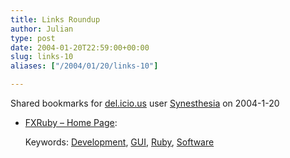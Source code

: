 ```yaml
---
title: Links Roundup
author: Julian
type: post
date: 2004-01-20T22:59:00+00:00
slug: links-10 
aliases: ["/2004/01/20/links-10"]

---
```

Shared bookmarks for [del.icio.us][1] user  [Synesthesia][2] on 2004-1-20

  * [FXRuby &#8211; Home Page][3]:
   
    Keywords: [Development][4], [GUI][5], [Ruby][6], [Software][7]

 [1]: https://del.icio.us/
 [2]: https://del.icio.us/synesthesia
 [3]: https://fxruby.sourceforge.net/ "https://fxruby.sourceforge.net/"
 [4]: https://del.icio.us/synesthesia/Development
 [5]: https://del.icio.us/synesthesia/GUI
 [6]: https://del.icio.us/synesthesia/Ruby
 [7]: https://del.icio.us/synesthesia/Software